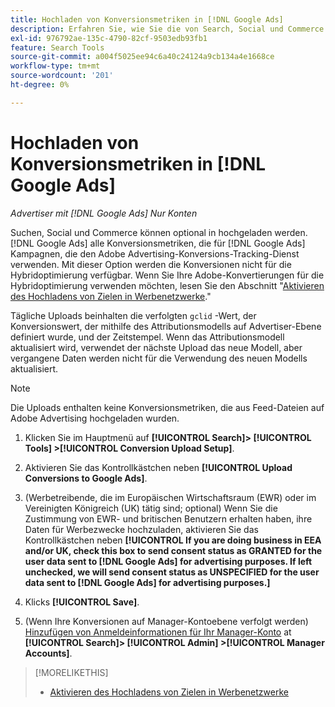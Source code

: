 ```yaml
---
title: Hochladen von Konversionsmetriken in [!DNL Google Ads]
description: Erfahren Sie, wie Sie die von Search, Social und Commerce verfolgten Konversionsmetriken in [!DNL Google Ads].
exl-id: 976792ae-135c-4790-82cf-9503edb93fb1
feature: Search Tools
source-git-commit: a004f5025ee94c6a40c24124a9cb134a4e1668ce
workflow-type: tm+mt
source-wordcount: '201'
ht-degree: 0%

---
```


# Hochladen von Konversionsmetriken in [!DNL Google Ads]

*Advertiser mit [!DNL Google Ads] Nur Konten*

Suchen, Social und Commerce können optional in hochgeladen werden. [!DNL Google Ads] alle Konversionsmetriken, die für [!DNL Google Ads] Kampagnen, die den Adobe Advertising-Konversions-Tracking-Dienst verwenden. Mit dieser Option werden die Konversionen nicht für die Hybridoptimierung verfügbar. Wenn Sie Ihre Adobe-Konvertierungen für die Hybridoptimierung verwenden möchten, lesen Sie den Abschnitt &quot;[Aktivieren des Hochladens von Zielen in Werbenetzwerke](objective-upload-to-networks.md).&quot;

Tägliche Uploads beinhalten die verfolgten `gclid` -Wert, der Konversionswert, der mithilfe des Attributionsmodells auf Advertiser-Ebene definiert wurde, und der Zeitstempel. Wenn das Attributionsmodell aktualisiert wird, verwendet der nächste Upload das neue Modell, aber vergangene Daten werden nicht für die Verwendung des neuen Modells aktualisiert.

>[!NOTE]
>
>Die Uploads enthalten keine Konversionsmetriken, die aus Feed-Dateien auf Adobe Advertising hochgeladen wurden.

1. Klicken Sie im Hauptmenü auf **[!UICONTROL Search]> [!UICONTROL Tools] >[!UICONTROL Conversion Upload Setup]**.

1. Aktivieren Sie das Kontrollkästchen neben **[!UICONTROL Upload Conversions to Google Ads]**.

1. (Werbetreibende, die im Europäischen Wirtschaftsraum (EWR) oder im Vereinigten Königreich (UK) tätig sind; optional) Wenn Sie die Zustimmung von EWR- und britischen Benutzern erhalten haben, ihre Daten für Werbezwecke hochzuladen, aktivieren Sie das Kontrollkästchen neben **[!UICONTROL If you are doing business in EEA and/or UK, check this box to send consent status as GRANTED for the user data sent to [!DNL Google Ads] for advertising purposes. If left unchecked, we will send consent status as UNSPECIFIED for the user data sent to [!DNL Google Ads] for advertising purposes.]**

1. Klicks **[!UICONTROL Save]**.

1. (Wenn Ihre Konversionen auf Manager-Kontoebene verfolgt werden) [Hinzufügen von Anmeldeinformationen für Ihr Manager-Konto](/help/search-social-commerce/admin/manager-accounts.md) at **[!UICONTROL Search]> [!UICONTROL Admin] >[!UICONTROL Manager Accounts]**.

>[!MORELIKETHIS]
>
>* [Aktivieren des Hochladens von Zielen in Werbenetzwerke](objective-upload-to-networks.md)
